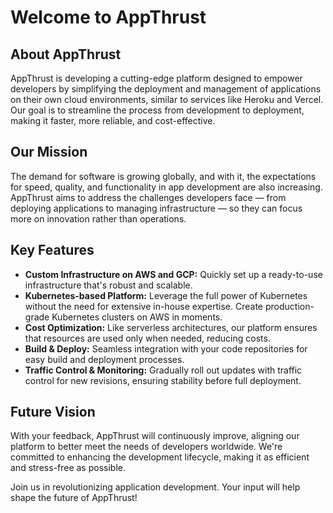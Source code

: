 # Welcome to AppThrust
## About AppThrust
AppThrust is developing a cutting-edge platform designed to empower developers by simplifying the deployment and management of applications on their own cloud environments, similar to services like Heroku and Vercel. Our goal is to streamline the process from development to deployment, making it faster, more reliable, and cost-effective.

## Our Mission
The demand for software is growing globally, and with it, the expectations for speed, quality, and functionality in app development are also increasing. AppThrust aims to address the challenges developers face — from deploying applications to managing infrastructure — so they can focus more on innovation rather than operations.

## Key Features
- **Custom Infrastructure on AWS and GCP:** Quickly set up a ready-to-use infrastructure that's robust and scalable.
- **Kubernetes-based Platform:** Leverage the full power of Kubernetes without the need for extensive in-house expertise. Create production-grade Kubernetes clusters on AWS in moments.
- **Cost Optimization:** Like serverless architectures, our platform ensures that resources are used only when needed, reducing costs.
- **Build & Deploy:** Seamless integration with your code repositories for easy build and deployment processes.
- **Traffic Control & Monitoring:** Gradually roll out updates with traffic control for new revisions, ensuring stability before full deployment.

## Future Vision
With your feedback, AppThrust will continuously improve, aligning our platform to better meet the needs of developers worldwide. We're committed to enhancing the development lifecycle, making it as efficient and stress-free as possible.

Join us in revolutionizing application development. Your input will help shape the future of AppThrust!

